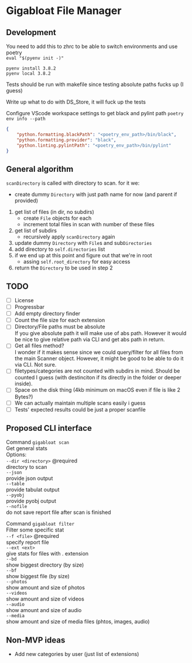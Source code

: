 # Gigabloat File Manager

## Development
You need to add this to zhrc to be able to switch environments and use poetry  
`eval "$(pyenv init -)"`

```shell
pyenv install 3.8.2
pyenv local 3.8.2
```

Tests should be run with makefile since testing absolute paths fucks up (I guess)

Write up what to do with DS_Store, it will fuck up the tests


Configure VScode workspace settings to get black and pylint path
`poetry env info --path`
```json
{
    "python.formatting.blackPath": "<poetry_env_path>/bin/black",
    "python.formatting.provider": "black",
    "python.linting.pylintPath": "<poetry_env_path>/bin/pylint"
}
```

## General algorithm

`scanDirectory` is called with directory to scan.
for it we:
- create dummy `Directory` with just path name for now (and parent if provided)
1. get list of files (in dir, no subdirs)
    - create `File` objects for each
    - increment total files in scan with number of these files
2. get list of subdirs
    - recursively apply `scanDirectory` again
3. update dummy `Directory` with `File`s and sub`Directories`
4. add directory to `self.directories` list
5. if we end up at this point and figure out that we're in root
    - assing `self.root_directory` for easy access
6. return the `Directory` to be used in step 2

## TODO

- [ ] License
- [ ] Progressbar
- [ ] Add empty directory finder
- [ ] Count the file size for each extension
- [ ] Directory/File paths must be absolute  
If you give absolute path it will make use of abs path. However it would be nice to give relative path via CLI and get abs path in return.
- [ ] Get all files method?  
I wonder if it makes sense since we could query/filter for all files from the main Scanner object. However, it might be good to be able to do it via CLI. Not sure.
- [ ] filetypes/categories are not counted with subdirs in mind. Should be counted I guess (with destinciton if its directly in the folder or deeper inside).
- [ ] Space on the disk thing (4kb minimum on macOS even if file is like 2 Bytes?)
- [ ] We can actually maintain multiple scans easily i guess
- [ ] Tests' expected results could be just a proper scanfile

## Proposed CLI interface

Command `gigabloat scan`  
Get general stats  
Options:  
`--dir <directory>` @required  
directory to scan  
`--json`  
provide json output  
`--table`  
provide tabulat output  
`--pyobj`  
provide pyobj output  
`--nofile`  
do not save report file after scan is finished  

Command `gigabloat filter`  
Filter some specific stat  
`--f <file>` @required  
specify report file  
`--ext <ext>`  
give stats for files with .<ext> extension  
`--bd`  
show biggest directory (by size)  
`--bf`  
show biggest file (by size)  
`--photos`  
show amount and size of photos  
`--videos`  
show amount and size of videos  
`--audio`  
show amount and size of audio  
`--media`  
show amount and size of media files (phtos, images, audio)  


## Non-MVP ideas

- Add new categories by user (just list of extensions)